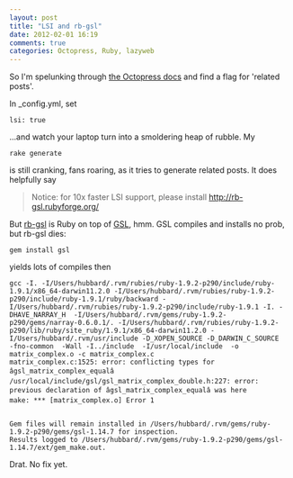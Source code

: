 ```yaml
---
layout: post
title: "LSI and rb-gsl"
date: 2012-02-01 16:19
comments: true
categories: Octopress, Ruby, lazyweb
---
```


So I'm spelunking through [the Octopress docs](https://github.com/mojombo/jekyll/wiki/Configuration) and 
find a flag for 'related posts'. 

In _config.yml, set
```
lsi: true
```

...and watch your laptop turn into a smoldering heap of rubble. My
```
rake generate
```
is still cranking, fans roaring, as it tries to generate related posts. It does helpfully say
> Notice: for 10x faster LSI support, please install http://rb-gsl.rubyforge.org/

But [rb-gsl](http://rb-gsl.rubyforge.org/) is Ruby on top of [GSL](http://www.gnu.org/software/gsl), hmm. GSL compiles and installs no prob, but rb-gsl dies:
```
gem install gsl
```
yields lots of compiles then
```
gcc -I. -I/Users/hubbard/.rvm/rubies/ruby-1.9.2-p290/include/ruby-1.9.1/x86_64-darwin11.2.0 -I/Users/hubbard/.rvm/rubies/ruby-1.9.2-p290/include/ruby-1.9.1/ruby/backward -I/Users/hubbard/.rvm/rubies/ruby-1.9.2-p290/include/ruby-1.9.1 -I. -DHAVE_NARRAY_H  -I/Users/hubbard/.rvm/gems/ruby-1.9.2-p290/gems/narray-0.6.0.1/. -I/Users/hubbard/.rvm/rubies/ruby-1.9.2-p290/lib/ruby/site_ruby/1.9.1/x86_64-darwin11.2.0 -I/Users/hubbard/.rvm/usr/include -D_XOPEN_SOURCE -D_DARWIN_C_SOURCE   -fno-common  -Wall -I../include  -I/usr/local/include  -o matrix_complex.o -c matrix_complex.c
matrix_complex.c:1525: error: conflicting types for âgsl_matrix_complex_equalâ
/usr/local/include/gsl/gsl_matrix_complex_double.h:227: error: previous declaration of âgsl_matrix_complex_equalâ was here
make: *** [matrix_complex.o] Error 1


Gem files will remain installed in /Users/hubbard/.rvm/gems/ruby-1.9.2-p290/gems/gsl-1.14.7 for inspection.
Results logged to /Users/hubbard/.rvm/gems/ruby-1.9.2-p290/gems/gsl-1.14.7/ext/gem_make.out.
```

Drat. No fix yet.